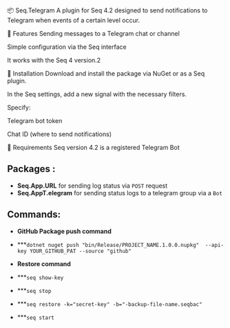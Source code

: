 📦 Seq.Telegram
A plugin for Seq 4.2 designed to send notifications to Telegram when events of a certain level occur.

🔧 Features
Sending messages to a Telegram chat or channel

Simple configuration via the Seq interface

It works with the Seq 4 version.2

🚀 Installation
Download and install the package via NuGet or as a Seq plugin.

In the Seq settings, add a new signal with the necessary filters.

Specify:

Telegram bot token

Chat ID (where to send notifications)

📌 Requirements
Seq version 4.2
is a registered Telegram Bot

## Packages :
* **Seq.App.URL** for sending log status via `POST` request
* **Seq.AppT.elegram** for sending status logs to a telegram group via a `Bot`

## Commands: 
* **GitHub Package push command**

* ***`dotnet nuget push "bin/Release/PROJECT_NAME.1.0.0.nupkg"  --api-key YOUR_GITHUB_PAT --source "github" `

* **Restore command** 

* ***`seq show-key`

* ***`seq stop`

* ***`seq restore -k="secret-key" -b="-backup-file-name.seqbac"`

* ***`seq start`
